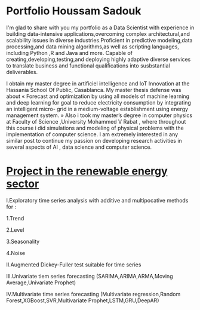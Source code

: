 # Portfolio Houssam Sadouk

I'm glad to share with you my portfolio as a Data Scientist with experience in building data-intensive applications,overcoming complex architectural,and scalability issues in diverse industries.Proficient in predictive modeling,data processing,and data mining algorithms,as well as scripting languages, including Python ,R and Java and more.
Capable of creating,developing,testing,and deploying highly adaptive diverse services to translate business and functional qualifications into susbstantial deliverables.


I obtain my master degree in artificiel intelligence and IoT Innovation at the Hassania School Of Public, Casablanca. My master thesis defense was about « Forecast and optimization by using all models of machine learning and deep learning for goal to reduce electricity consumption by integrating an intelligent micro- grid in a medium-voltage establishment using energy management system. »
Also i took my master’s degree in computer physics at Faculty of Science ,University Mohammed V Rabat , where throughout this course i did simulations and modeling of physical problems with the implementation of computer science.
I am extremely interested in any similar post to continue my passion on developing research activities in several aspects of AI , data science and computer science.




# [Project in the renewable energy sector](https://github.com/HousssamSadouk/Forcasting_Microgrid)


I.Exploratory time series analysis with additive and multipocative methods for :
   
   1.Trend
 
   2.Level
   
   3.Seasonality
   
   4.Noise
   
II.Augmented Dickey-Fuller test suitable for time series

III.Univariate tiem series forecasting (SARIMA,ARIMA,ARMA,Moving Average,Univariate Prophet)

IV.Multivariate time series forecasting (Multivariate regression,Random Forest,XGBoost,SVR,Multivariate Prophet,LSTM,GRU,DeepAR)










